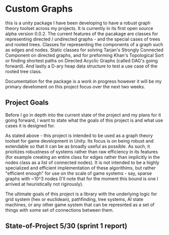 # Custom Graphs
this is a unity package I have been developing to have a robust graph theory toolset across my projects. It is currently in its first open source alpha version 0.0.2. 
The current features of the pacakage are classes for representing directed / undirected graphs - and the special cases of trees and rooted trees. Classes for representing the components of a graph such as edges and nodes. Static classes for solving Tarjan's Strongly Connected Component on directed graphs, and for preforming Khan's Topological Sort or finding shortest paths on Directed Acyclic Graphs (called DAG's going forward). And lastly a D-ary heap data structure to test a use case of the rooted tree class. 

Documentation for the package is a work in progress however it will be my primary develoment on this project focus over the next two weeks.

## Project Goals
Before I go in depth into the current state of the project and my plans for it going forward, I want to state what the goals of this project is and what use cases it is designed for. 

As stated above - this project is intended to be used as a graph theory toolset for game development in Unity. Its focus is on being robust and extendable so that it can be as broadly useful as possible. As such, it prioitizes robustness of systems rather than raw efficiency in its features (for example creating an entire class for edges rather than implicitly in the nodes class as a list of connected nodes). It is not intended to be a highly specialized and efficient implementation of these algorithims, but rather "efficient enough" for use on the scale of game systems - say, sparse graphs with ~10^3 nodes (I'll note that for the moment this bound is one I arrived at heuristically not rigirously).

The ultimate goals of this project is a library with the underlying logic for grid system (hex or euclidean), pathfinding, tree systems, AI state machines, or any other game system that can be represnted as a set of things with some set of connections between them.  

## State-of-Project 5/30 (sprint 1 report)
